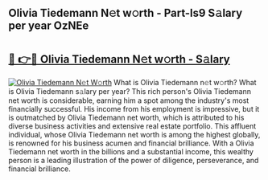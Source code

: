 ## Olivia Tiedemann N𝚎t w𝚘rth - Part-ls9 S𝚊lary per year OzNEe

# <h2><a href="http://gc1hm48.nevu.top/?p=Olivia+Tiedemann">🔗 👉🔴 Olivia Tiedemann N𝚎t w𝚘rth - S𝚊lary</a></h2>

[![Olivia Tiedemann N𝚎t W𝚘rth](https://i.imgur.com/Oavwk0R.jpeg)](http://gc1hm48.nevu.top/?p=Olivia+Tiedemann)
What is Olivia Tiedemann n𝚎t w𝚘rth? What is Olivia Tiedemann s𝚊lary per year?
This rich person's Olivia Tiedemann net worth is considerable, earning him a spot among the industry's most financially successful. His income from his employment is impressive, but it is outmatched by Olivia Tiedemann net worth, which is attributed to his diverse business activities and extensive real estate portfolio. This affluent individual, whose Olivia Tiedemann net worth is among the highest globally, is renowned for his business acumen and financial brilliance. With a Olivia Tiedemann net worth in the billions and a substantial income, this wealthy person is a leading illustration of the power of diligence, perseverance, and financial brilliance.
